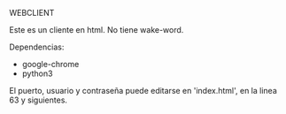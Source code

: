 WEBCLIENT

Este es un cliente en html.
No tiene wake-word. 

Dependencias:
- google-chrome
- python3

El puerto, usuario y contraseña puede editarse en 'index.html', en la linea 63 y siguientes.
